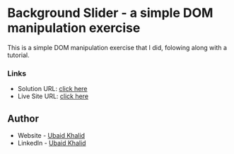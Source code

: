 # Background Slider - a simple DOM manipulation exercise

This is a simple DOM manipulation exercise that I did, folowing along with a tutorial. 

### Links

- Solution URL: [click here](https://github.com/climaco-sarmiento/background-slider)
- Live Site URL: [click here](https://climaco-sarmiento.github.io/background-slider/)

## Author

- Website - [Ubaid Khalid](https://www.ubaidkhalid.dev)
- LinkedIn - [Ubaid Khalid](https://www.linkedin.com/in/ubaid-khalid-dev/)

